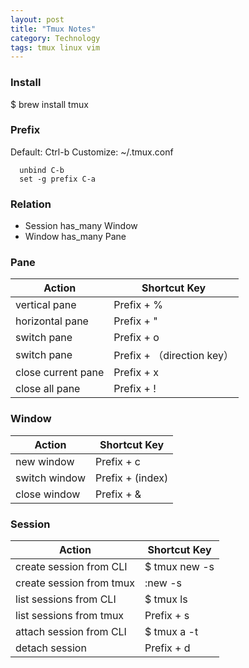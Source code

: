 ```yaml
---
layout: post
title: "Tmux Notes"
category: Technology
tags: tmux linux vim
---
```


### Install
$ brew install tmux

### Prefix
Default: Ctrl-b
Customize: ~/.tmux.conf
```
  unbind C-b
  set -g prefix C-a
```

### Relation
* Session has_many Window
* Window has_many Pane

### Pane

Action  | Shortcut Key
------------- | -------------
vertical pane  | Prefix + %
horizontal pane  | Prefix + "
switch pane | Prefix + o
switch pane | Prefix + （direction key）
close current pane | Prefix + x
close all pane | Prefix + !


### Window

Action  | Shortcut Key
------------- | -------------
new window | Prefix + c
switch window | Prefix + (index)
close window | Prefix + &

### Session

Action  | Shortcut Key
------------- | -------------
create session from CLI | $ tmux new -s <session-name>
create session from tmux  | :new -s <session-name>
list sessions from CLI | $ tmux ls
list sessions from tmux | Prefix + s
attach session from CLI | $ tmux a -t <session-name>
detach session | Prefix + d

